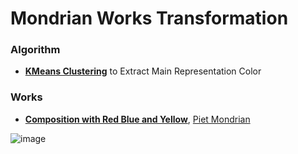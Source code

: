 # Mondrian Works Transformation

### Algorithm
- [**KMeans Clustering**](https://en.wikipedia.org/wiki/K-means_clustering) to Extract Main Representation Color

### Works
- [**Composition with Red Blue and Yellow**](https://en.wikipedia.org/wiki/Composition_with_Red_Blue_and_Yellow), [Piet Mondrian](https://en.wikipedia.org/wiki/Piet_Mondrian)

![image](https://user-images.githubusercontent.com/67869508/164220326-f9771903-0f93-43ec-b13c-ee6537fad561.png)

